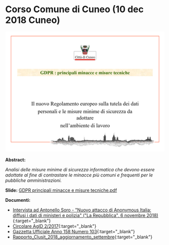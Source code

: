 # Corso Comune di Cuneo (10 dec 2018 Cuneo)

![](ComuneCuneo-2018-12-10.png)

__Abstract:__

*Analisi delle misure minime di sicurezza informatica che devono essere adottate al fine di contrastare le minacce più comuni e frequenti per le pubbliche amministrazioni.*

__Slide:__ [GDPR principali minacce e misure tecniche.pdf](GDPR%20%20principali%20minacce%20e%20misure%20tecniche.pdf)

__Documenti:__ 
* [Intervista ad Antonello Soro - "Nuovo attacco di Anonymous Italia: diffusi i dati di ministeri e polizia" ("La Repubblica", 6 novembre 2018)](Docs/GarantePrivacy-9056929-1.4.pdf){:target="_blank"}
* [Circolare AgID 2/2017](Docs/CircolareAgID_170418_n_2_2017_Mis_minime_sicurezza_ICT_PA-GU-103-050517.pdf){:target="_blank"}
* [Gazzetta Ufficiale Anno 158 Numero 103](Docs/GU-158-103.pdf){:target="_blank"}
* [Rapporto_Clusit_2018_aggiornamento_settembre](Docs/Rapporto_Clusit_2018_aggiornamento_settembre.pdf){:target="_blank"}

